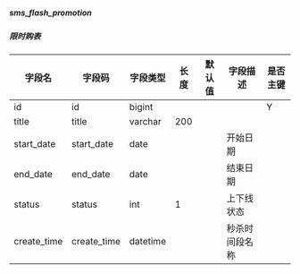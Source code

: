 
##### sms_flash_promotion
##### 限时购表
|字段名|字段码|字段类型|长度|默认值|字段描述|是否主键|
|----|----|----|----|----|----|----|
|id|id|bigint||||Y|
|title|title|varchar|200||||
|start_date|start_date|date|||开始日期||
|end_date|end_date|date|||结束日期||
|status|status|int|1||上下线状态||
|create_time|create_time|datetime|||秒杀时间段名称||
